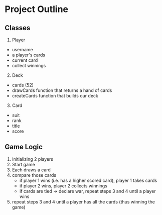 # Project Outline

## Classes

1. Player
- username
- a player's cards
- current card
- collect winnings

2. Deck
- cards (52)
- drawCards function that returns a hand of cards
- createCards function that builds our deck

3. Card
- suit
- rank
- title
- score

## Game Logic
1. Initializing 2 players
2. Start game
3. Each draws a card
4. compare those cards
    - if player 1 wins (i.e. has a higher scored card), player 1 takes cards
    - if player 2 wins, player 2 collects winnings
    - if cards are tied -> declare war, repeat steps 3 and 4 until a player wins
5. repeat steps 3 and 4 until a player has all the cards (thus winning the game)
